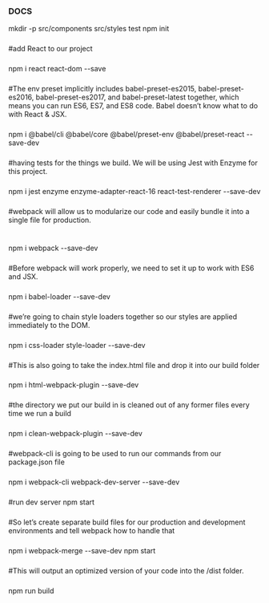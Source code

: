 ### DOCS ###
mkdir -p src/components src/styles test
npm init
###
#add React to our project
###
npm i react react-dom --save
###
#The env preset implicitly includes babel-preset-es2015, babel-preset-es2016, babel-preset-es2017, and babel-preset-latest together, which means you can run ES6, ES7, and ES8 code. Babel doesn’t know what to do with React & JSX.
###
npm i @babel/cli @babel/core @babel/preset-env @babel/preset-react --save-dev
###
#having tests for the things we build. We will be using Jest with Enzyme for this project. 
###
npm i jest enzyme enzyme-adapter-react-16 react-test-renderer --save-dev
###
#webpack will allow us to modularize our code and easily bundle it into a single file for production.
#
npm i webpack --save-dev
###
#Before webpack will work properly, we need to set it up to work with ES6 and JSX.
###
npm i babel-loader --save-dev
###
#we’re going to chain style loaders together so our styles are applied immediately to the DOM.
###
npm i css-loader style-loader --save-dev
###
#This is also going to take the index.html file and drop it into our build folder
###
npm i html-webpack-plugin --save-dev
###
#the directory we put our build in is cleaned out of any former files every time we run a build
###
npm i clean-webpack-plugin --save-dev
###
#webpack-cli is going to be used to run our commands from our package.json file
###
npm i webpack-cli webpack-dev-server --save-dev
###
#run dev server
npm start
###
#So let’s create separate build files for our production and development environments and tell webpack how to handle that
###
npm i webpack-merge --save-dev
npm start
###
#This will output an optimized version of your code into the /dist folder.
###
npm run build


